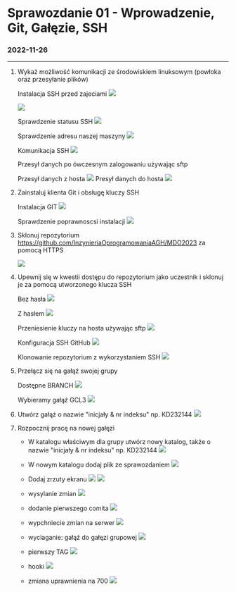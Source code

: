 # Sprawozdanie 01 - Wprowadzenie, Git, Gałęzie, SSH
### 2022-11-26
---
1. Wykaż możliwość komunikacji ze środowiskiem linuksowym (powłoka oraz przesyłanie plików)

    Instalacja SSH przed zajeciami
    ![](./SCREENY/bash_history.PNG) 

    ![](./SCREENY/bash_history-wyk.PNG)

    Sprawdzenie statusu SSH
    ![](./SCREENY/status_ssh.PNG)

    Sprawdzenie adresu naszej maszyny
    ![](./SCREENY/adres_maszyna.png)

    Komunikacja SSH
    ![](./SCREENY/komunikacja_ssh.PNG)

    Przesył danych po ówczesnym zalogowaniu używając sftp

    Przesył danych z hosta
    ![](./SCREENY/instalaja_przesy%C5%82.PNG)
    Presył danych do hosta
    ![](./SCREENY/do_hosta.PNG)
2. Zainstaluj klienta Git i obsługę kluczy SSH 

    Instalacja GIT
    ![](./SCREENY/instalacja_git.PNG)

    Sprawdzenie poprawnoscsi instalacji
    ![](./SCREENY/poprawnosc_instalacji_git.png)

3. Sklonuj repozytorium https://github.com/InzynieriaOprogramowaniaAGH/MDO2023 za pomocą HTTPS

    ![](./SCREENY/git_clone.PNG)

4. Upewnij się w kwestii dostępu do repozytorium jako uczestnik i sklonuj je za pomocą utworzonego klucza SSH 

    Bez hasła 
    ![](./SCREENY/klucz_ssh.PNG)

    Z hasłem
    ![](./SCREENY/klucz_ssh_haslo.PNG)

    Przeniesienie kluczy na hosta używając sftp
    ![](./SCREENY/przeniesienie_kluczy_na_hosta.PNG)

    Konfiguracja SSH GitHub
    ![](./SCREENY/Klucze_GIT.PNG)

    Klonowanie repozytorium z wykorzystaniem SSH 
    ![](./SCREENY/clone_SSH.PNG)

5. Przełącz się na gałąź swojej grupy

    Dostępne BRANCH
    ![](./SCREENY/sprawdzenie_branch.PNG)
    
    Wybieramy gałąź GCL3
    ![](./SCREENY/wybrana_galez.PNG)

6. Utwórz gałąź o nazwie "inicjały & nr indeksu" np. KD232144
    ![](./SCREENY/nowa%20galez.PNG)

7. Rozpocznij pracę na nowej gałęzi
    - W katalogu właściwym dla grupy utwórz nowy katalog, także o nazwie "inicjały & nr indeksu" np. KD232144
        ![](./SCREENY/nowy_katalog.PNG)
    - W nowym katalogu dodaj plik ze sprawozdaniem
        ![](./SCREENY/plik_ze_sprawozdaniem.PNG)
    - Dodaj zrzuty ekranu
        ![](./SCREENY/przeniesienie_screen.PNG)
        ![](./SCREENY/screeny_sprawdzenie.PNG)
    - wysylanie zmian
        ![](./SCREENY/dodanie_pliki_git.PNG)
    - dodanie pierwszego comita
        ![](./SCREENY/pierwszy_comit.PNG)
    - wypchniecie zmian na serwer
        ![](./SCREENY/wypchniecie_zmian.PNG)

    - wyciaganie: gałąź do gałęzi grupowej
        ![](./SCREENY/zmiana_branch_merge.PNG)

    - pierwszy TAG
        ![](./SCREENY/pierwszy__tag.PNG)
    
    - hooki
        ![](./SCREENY/hooki.PNG)
        
    - zmiana uprawnienia na 700
        ![](./SCREENY/uprawnienia.PNG)




